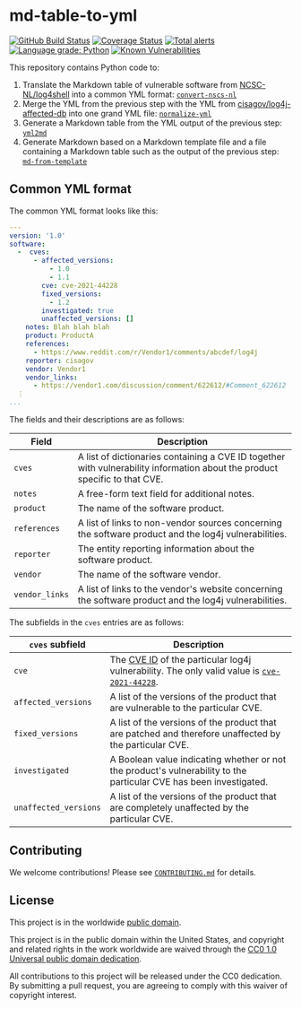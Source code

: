 # md-table-to-yml #

[![GitHub Build Status](https://github.com/cisagov/md-table-to-yml/workflows/build/badge.svg)](https://github.com/cisagov/md-table-to-yml/actions)
[![Coverage Status](https://coveralls.io/repos/github/cisagov/md-table-to-yml/badge.svg?branch=develop)](https://coveralls.io/github/cisagov/md-table-to-yml?branch=develop)
[![Total alerts](https://img.shields.io/lgtm/alerts/g/cisagov/md-table-to-yml.svg?logo=lgtm&logoWidth=18)](https://lgtm.com/projects/g/cisagov/md-table-to-yml/alerts/)
[![Language grade: Python](https://img.shields.io/lgtm/grade/python/g/cisagov/md-table-to-yml.svg?logo=lgtm&logoWidth=18)](https://lgtm.com/projects/g/cisagov/md-table-to-yml/context:python)
[![Known Vulnerabilities](https://snyk.io/test/github/cisagov/md-table-to-yml/develop/badge.svg)](https://snyk.io/test/github/cisagov/md-table-to-yml)

This repository contains Python code to:

1. Translate the Markdown table of vulnerable software
   from [NCSC-NL/log4shell](https://github.com/NCSC-NL/log4shell) into a
   common YML format: [`convert-nscs-nl`](src/mdyml/convert_ncsc_nl.py)
1. Merge the YML from the previous step with the YML from
   [cisagov/log4j-affected-db](https://github.com/cisagov/log4j-affected-db)
   into one grand YML file: [`normalize-yml`](src/yml/normalize_yml.py)
1. Generate a Markdown table from the YML output of the previous step:
   [`yml2md`](src/ymlmd/yml2md.py)
1. Generate Markdown based on a Markdown template file and a file containing
   a Markdown table such as the output of the previous step:
   [`md-from-template`](src/md_from_template/md_from_template.py)

## Common YML format ##

The common YML format looks like this:

```yaml
---
version: '1.0'
software:
  -  cves:
      - affected_versions:
          - 1.0
          - 1.1
        cve: cve-2021-44228
        fixed_versions:
          - 1.2
        investigated: true
        unaffected_versions: []
    notes: Blah blah blah
    product: ProductA
    references:
      - https://www.reddit.com/r/Vendor1/comments/abcdef/log4j
    reporter: cisagov
    vendor: Vendor1
    vendor_links:
      - https://vendor1.com/discussion/comment/622612/#Comment_622612
  ⋮
...
```

The fields and their descriptions are as follows:

| Field  | Description |
| ------ | ----------- |
| `cves` | A list of dictionaries containing a CVE ID together with vulnerability information about the product specific to that CVE. |
| `notes` | A free-form text field for additional notes. |
| `product` | The name of the software product. |
| `references` | A list of links to non-vendor sources concerning the software product and the log4j vulnerabilities. |
| `reporter` | The entity reporting information about the software product. |
| `vendor` | The name of the software vendor. |
| `vendor_links` | A list of links to the vendor's website concerning the software product and the log4j vulnerabilities. |

The subfields in the `cves` entries are as follows:

| `cves` subfield  | Description |
| ---------------- | ----------- |
| `cve` | The [CVE ID](https://www.cve.org/) of the particular log4j vulnerability.  The only valid value is [`cve-2021-44228`](https://www.cve.org/CVERecord?id=CVE-2021-44228). |
| `affected_versions` | A list of the versions of the product that are vulnerable to the particular CVE. |
| `fixed_versions` | A list of the versions of the product that are patched and therefore unaffected by the particular CVE. |
| `investigated` | A Boolean value indicating whether or not the product's vulnerability to the particular CVE has been investigated. |
| `unaffected_versions` | A list of the versions of the product that are completely unaffected by the particular CVE. |

## Contributing ##

We welcome contributions!  Please see [`CONTRIBUTING.md`](CONTRIBUTING.md) for
details.

## License ##

This project is in the worldwide [public domain](LICENSE).

This project is in the public domain within the United States, and
copyright and related rights in the work worldwide are waived through
the [CC0 1.0 Universal public domain
dedication](https://creativecommons.org/publicdomain/zero/1.0/).

All contributions to this project will be released under the CC0
dedication. By submitting a pull request, you are agreeing to comply
with this waiver of copyright interest.
